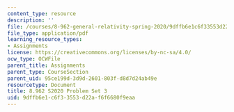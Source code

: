```yaml
---
content_type: resource
description: ''
file: /courses/8-962-general-relativity-spring-2020/9dffb6e1c6f33553d22af6f6680f9eaa_MIT8_962S20_pset03.pdf
file_type: application/pdf
learning_resource_types:
- Assignments
license: https://creativecommons.org/licenses/by-nc-sa/4.0/
ocw_type: OCWFile
parent_title: Assignments
parent_type: CourseSection
parent_uid: 95ce199d-3d9d-2601-803f-d8d7d24ab49e
resourcetype: Document
title: 8.962 S2020 Problem Set 3
uid: 9dffb6e1-c6f3-3553-d22a-f6f6680f9eaa
---
```

